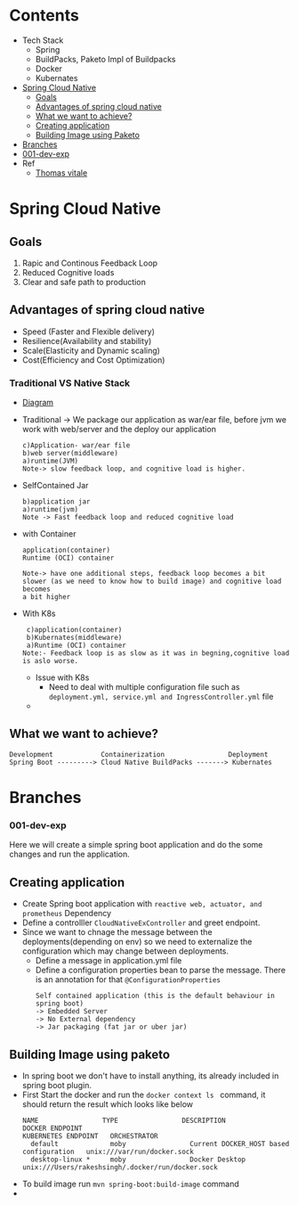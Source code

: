 # Contents
- Tech Stack
   - Spring
   -  BuildPacks, Paketo Impl of Buildpacks
   - Docker
   - Kubernates
- [Spring Cloud Native](#spring-cloud-native)
  - [Goals](#Goals)
  - [Advantages of spring cloud native](#Advantages-of-spring-cloud-native)
  - [What we want to achieve?](#What-we-want-to-achieve?)
  - [Creating application](#creatig-application)
  - [Building Image using Paketo](#building-image-using-paketo)
- [Branches](#branches)
 - [001-dev-exp](#001-dev-exp)
- Ref
   - [Thomas vitale](https://www.youtube.com/watch?v=LuOZyHUtOc8&t=906s)

# Spring Cloud Native
## Goals
  1. Rapic and Continous Feedback Loop
  2. Reduced Cognitive loads
  3. Clear and safe path to production
## Advantages of spring cloud native
- Speed (Faster and Flexible delivery)
- Resilience(Availability and stability)
- Scale(Elasticity and Dynamic scaling)
- Cost(Efficiency and Cost Optimization)

### Traditional VS Native Stack 
- [Diagram](/img1.png)
- Traditional -> We package our application as war/ear file, before jvm we work with web/server and the deploy our application
  ```
  c)Application- war/ear file
  b)web server(middleware)
  a)runtime(JVM)
  Note-> slow feedback loop, and cognitive load is higher.
  ```
- SelfContained Jar
   ```
   b)application jar
   a)runtime(jvm)
   Note -> Fast feedback loop and reduced cognitive load
   ```
- with Container

   ```
   application(container)
   Runtime (OCI) container

   Note-> have one additional steps, feedback loop becomes a bit slower (as we need to know how to build image) and cognitive load becomes 
   a bit higher
   ```
- With K8s
  ```
   c)application(container)
   b)Kubernates(middleware)
   a)Runtime (OCI) container
  Note:- Feedback loop is as slow as it was in begning,cognitive load is aslo worse.
  ```
  - Issue with K8s
     - Need to deal with multiple configuration file such as ```deployment.yml, service.yml and IngressController.yml``` file
  -      
  

## What we want to achieve?
```
Development            Containerization                Deployment
Spring Boot ---------> Cloud Native BuildPacks -------> Kubernates
```
# Branches
### 001-dev-exp
<p>Here we will create a simple spring boot application and do the some changes and run the application.</p>



## Creating application
- Create Spring boot application with ```reactive web, actuator, and prometheus``` Dependency
- Define a controlller ```CloudNativeExController``` and greet endpoint.
- Since we want to chnage the message between the deployments(depending on env) so we need to externalize the configuration which may change between deployments.
  - Define a message in application.yml file
  - Define a configuration properties bean to parse the message. There is an annotation for that ```@ConfigurationProperties```
    ```
    Self contained application (this is the default behaviour in spring boot)
    -> Embedded Server
    -> No External dependency
    -> Jar packaging (fat jar or uber jar)
    ```


## Building Image using paketo
- In spring boot we don't have to install anything, its already included in spring boot plugin.
- First Start the docker and run the ```docker context ls ``` command, it should return the result which looks like below
  ```
  NAME                TYPE                DESCRIPTION                               DOCKER ENDPOINT                                               KUBERNETES ENDPOINT   ORCHESTRATOR
    default             moby                Current DOCKER_HOST based configuration   unix:///var/run/docker.sock                                               
    desktop-linux *     moby                Docker Desktop                            unix:///Users/rakeshsingh/.docker/run/docker.sock                         
  ```
- To build image run ```mvn spring-boot:build-image``` command
- 
